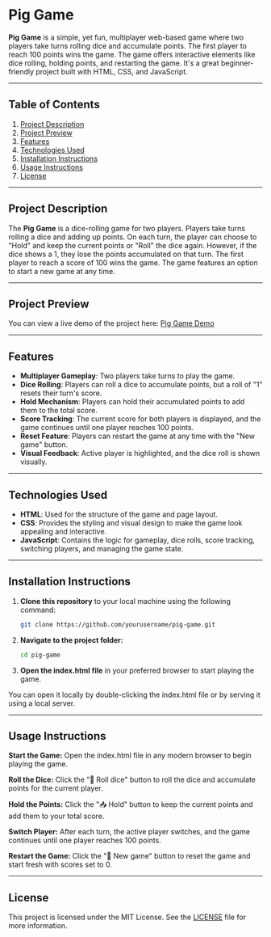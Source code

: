 # Pig Game

**Pig Game** is a simple, yet fun, multiplayer web-based game where two players take turns rolling dice and accumulate points. The first player to reach 100 points wins the game. The game offers interactive elements like dice rolling, holding points, and restarting the game. It's a great beginner-friendly project built with HTML, CSS, and JavaScript.

---

## Table of Contents

1. [Project Description](#project-description)
2. [Project Preview](#project-preview)
3. [Features](#features)
4. [Technologies Used](#technologies-used)
5. [Installation Instructions](#installation-instructions)
6. [Usage Instructions](#usage-instructions)
7. [License](#license)

---

## Project Description

The **Pig Game** is a dice-rolling game for two players. Players take turns rolling a dice and adding up points. On each turn, the player can choose to "Hold" and keep the current points or "Roll" the dice again. However, if the dice shows a 1, they lose the points accumulated on that turn. The first player to reach a score of 100 wins the game. The game features an option to start a new game at any time.

---

## Project Preview

You can view a live demo of the project here: [Pig Game Demo](https://your-demo-link.com)

---

## Features

- **Multiplayer Gameplay**: Two players take turns to play the game.
- **Dice Rolling**: Players can roll a dice to accumulate points, but a roll of "1" resets their turn's score.
- **Hold Mechanism**: Players can hold their accumulated points to add them to the total score.
- **Score Tracking**: The current score for both players is displayed, and the game continues until one player reaches 100 points.
- **Reset Feature**: Players can restart the game at any time with the "New game" button.
- **Visual Feedback**: Active player is highlighted, and the dice roll is shown visually.

---

## Technologies Used

- **HTML**: Used for the structure of the game and page layout.
- **CSS**: Provides the styling and visual design to make the game look appealing and interactive.
- **JavaScript**: Contains the logic for gameplay, dice rolls, score tracking, switching players, and managing the game state.

---

## Installation Instructions

1. **Clone this repository** to your local machine using the following command:

   ```bash
   git clone https://github.com/yourusername/pig-game.git
   ```

2. **Navigate to the project folder:**

   ```bash
   cd pig-game
   ```

3. **Open the index.html file** in your preferred browser to start playing the game.

You can open it locally by double-clicking the index.html file or by serving it using a local server.

---

## Usage Instructions

**Start the Game:** Open the index.html file in any modern browser to begin playing the game.

**Roll the Dice:** Click the "🎲 Roll dice" button to roll the dice and accumulate points for the current player.

**Hold the Points:** Click the "📥 Hold" button to keep the current points and add them to your total score.

**Switch Player:** After each turn, the active player switches, and the game continues until one player reaches 100 points.

**Restart the Game:** Click the "🔄 New game" button to reset the game and start fresh with scores set to 0.

---

## License

This project is licensed under the MIT License. See the [LICENSE](./LICENSE) file for more information.
